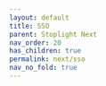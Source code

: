 ```yaml
---
layout: default
title: SSO
parent: Stoplight Next
nav_order: 20
has_children: true
permalink: next/sso
nav_no_fold: true
---
```

